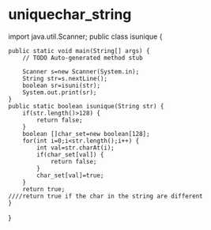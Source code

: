 # uniquechar_string

import java.util.Scanner;
public class isunique {

	public static void main(String[] args) {
		// TODO Auto-generated method stub

		Scanner s=new Scanner(System.in);
		String str=s.nextLine();
		boolean sr=isuni(str);
		System.out.print(sr);                         
	}
	public static boolean isunique(String str) {
		if(str.length()>128) {
			return false;
		}
		boolean []char_set=new boolean[128];
		for(int i=0;i<str.length();i++) {
			int val=str.charAt(i);
			if(char_set[val]) {
				return false;
			}
			char_set[val]=true;
		}
		return true;                                                      ////return true if the char in the string are different 
	}
}
